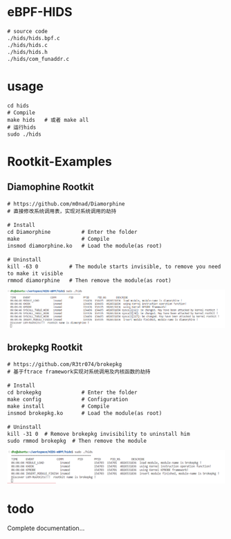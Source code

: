 # eBPF-HIDS

```shell
# source code
./hids/hids.bpf.c  
./hids/hids.c  
./hids/hids.h 
./hids/com_funaddr.c 
```

# usage

```shell
cd hids 
# Compile
make hids   # 或者 make all  
# 运行hids
sudo ./hids
```

# Rootkit-Examples

## Diamophine Rootkit
```shell
# https://github.com/m0nad/Diamorphine
# 直接修改系统调用表，实现对系统调用的劫持

# Install
cd Diamorphine          # Enter the folder
make                    # Compile
insmod diamorphine.ko   # Load the module(as root)

# Uninstall
kill -63 0          # The module starts invisible, to remove you need to make it visible
rmmod diamorphine   # Then remove the module(as root)
```

![](./images/detected-dia.png)    

## brokepkg Rootkit
```shell
# https://github.com/R3tr074/brokepkg
# 基于ftrace framework实现对系统调用及内核函数的劫持

# Install
cd brokepkg             # Enter the folder
make config             # Configuration
make install            # Compile
insmod brokepkg.ko      # Load the module(as root)

# Uninstall
kill -31 0  # Remove brokepkg invisibility to uninstall him
sudo rmmod brokepkg  # Then remove the module
```

![](./images/detected-broke.png)    


# todo
Complete documentation... 
